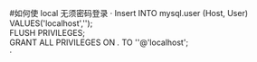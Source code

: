 #如何使 local 无须密码登录
·
Insert INTO mysql.user (Host, User) VALUES('localhost','');  
FLUSH PRIVILEGES;  
GRANT ALL PRIVILEGES ON *.* TO ''@'localhost';  
·
